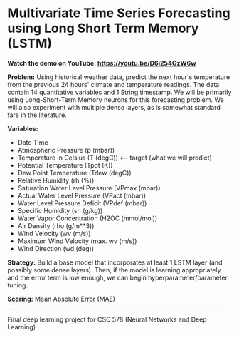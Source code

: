 # Multivariate Time Series Forecasting using Long Short Term Memory (LSTM)

**Watch the demo on YouTube: https://youtu.be/D6i254GzW6w**

**Problem:** Using historical weather data, predict the next hour's temperature from the previous 24 hours' climate and temperature readings. The data contain 14 quantitative variables and 1 String timestamp. We will be primarily using Long-Short-Term Memory neurons for this forecasting problem. We will also experiment with multiple dense layers, as is somewhat standard fare in the literature.

**Variables:**

- Date Time
- Atmospheric Pressure (p (mbar))
- Temperature in Celsius (T (degC)) <-- target (what we will predict)
- Potential Temperature (Tpot (K))
- Dew Point Temperature (Tdew (degC))
- Relative Humidity (rh (%))
- Saturation Water Level Pressure (VPmax (mbar))
- Actual Water Level Pressure (VPact (mbar))
- Water Level Pressure Deficit (VPdef (mbar))
- Specific Humidity (sh (g/kg))
- Water Vapor Concentration (H2OC (mmol/mol))
- Air Density (rho (g/m\**3))
- Wind Velocity (wv (m/s))
- Maximum Wind Velocity (max. wv (m/s))
- Wind Direction (wd (deg))

**Strategy:** Build a base model that incorporates at least 1 LSTM layer (and possibly some dense layers). Then, if the model is learning appropriately and the error term is low enough, we can begin hyperparameter/parameter tuning.

**Scoring:** Mean Absolute Error (MAE)

---
Final deep learning project for CSC 578 (Neural Networks and Deep Learning)
